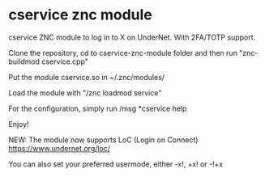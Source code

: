 # cservice znc module
cservice ZNC module to log in to X on UnderNet. With 2FA/TOTP support.

Clone the repository, cd to cservice-znc-module folder and then run "znc-buildmod cservice.cpp"

Put the module cservice.so in ~/.znc/modules/

Load the module with "/znc loadmod service"

For the configuration, simply run /msg *cservice help

Enjoy!


NEW: The module now supports LoC (Login on Connect) https://www.undernet.org/loc/

You can also set your preferred usermode, either -x!, +x! or -!+x 
